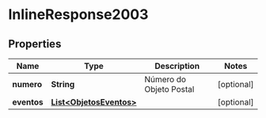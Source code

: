 
# InlineResponse2003

## Properties
Name | Type | Description | Notes
------------ | ------------- | ------------- | -------------
**numero** | **String** | Número do Objeto Postal |  [optional]
**eventos** | [**List&lt;ObjetosEventos&gt;**](ObjetosEventos.md) |  |  [optional]



